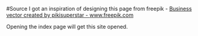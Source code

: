 #Source
I got an inspiration of designing this page from freepik - <a href="https://www.freepik.com/vectors/business">Business vector created by pikisuperstar - www.freepik.com</a>

Opening the index page will get this site opened.